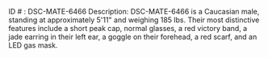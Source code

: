 ID # : DSC-MATE-6466
Description: DSC-MATE-6466 is a Caucasian male, standing at approximately 5'11" and weighing 185 lbs. Their most distinctive features include a short peak cap, normal glasses, a red victory band, a jade earring in their left ear, a goggle on their forehead, a red scarf, and an LED gas mask.